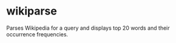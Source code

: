 # wikiparse
Parses Wikipedia for a query and displays top 20 words and their occurrence frequencies.
